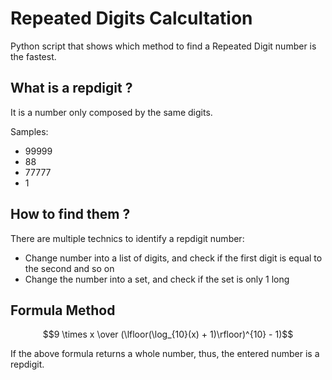 # Repeated Digits Calcultation
Python script that shows which method to find a Repeated Digit number is the fastest.

## What is a repdigit ?
It is a number only composed by the same digits.

Samples:
- 99999
- 88
- 77777
- 1

## How to find them ?
There are multiple technics to identify a repdigit number:
- Change number into a list of digits, and check if the first digit is equal to the second and so on
- Change the number into a set, and check if the set is only 1 long

## Formula Method
$$9 \times x \over (\lfloor(\log_{10}(x) + 1)\rfloor)^{10} - 1)$$

If the above formula returns a whole number, thus, the entered number is a repdigit.
